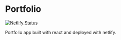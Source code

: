 # Portfolio

[![Netlify Status](https://api.netlify.com/api/v1/badges/9ed2c0cc-e258-495f-999c-e74c00b96071/deploy-status)](https://app.netlify.com/sites/laughing-einstein-fd391e/deploys)

Portfolio app built with react and deployed with netlify.

